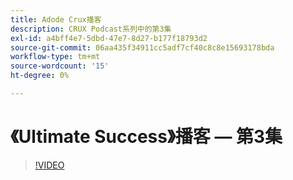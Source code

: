```yaml
---
title: Adode Crux播客
description: CRUX Podcast系列中的第3集
exl-id: a4bff4e7-5dbd-47e7-8d27-b177f18793d2
source-git-commit: 06aa435f34911cc5adf7cf40c8c8e15693178bda
workflow-type: tm+mt
source-wordcount: '15'
ht-degree: 0%

---
```


# 《Ultimate Success》播客 — 第3集

>[!VIDEO](https://video.tv.adobe.com/v/3428675?quality=12learn=on)
